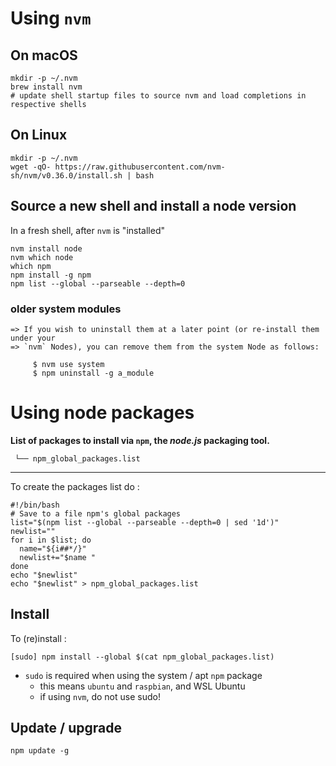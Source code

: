 
Using `nvm`
===========

## On macOS

```
mkdir -p ~/.nvm
brew install nvm
# update shell startup files to source nvm and load completions in respective shells
```


## On Linux

```
mkdir -p ~/.nvm
wget -qO- https://raw.githubusercontent.com/nvm-sh/nvm/v0.36.0/install.sh | bash
```

## Source a new shell and install a node version

In a fresh shell, after `nvm` is "installed"

```
nvm install node
nvm which node
which npm
npm install -g npm
npm list --global --parseable --depth=0
```

### older system modules

```
=> If you wish to uninstall them at a later point (or re-install them under your
=> `nvm` Nodes), you can remove them from the system Node as follows:

     $ nvm use system
     $ npm uninstall -g a_module
```

# Using node packages

**List of packages to install via `npm`, the *node.js* packaging tool.**

```
 └── npm_global_packages.list
```

---

To create the packages list do :

```shell
#!/bin/bash
# Save to a file npm's global packages
list="$(npm list --global --parseable --depth=0 | sed '1d')"
newlist=""
for i in $list; do
  name="${i##*/}"
  newlist+="$name "
done
echo "$newlist"
echo "$newlist" > npm_global_packages.list
```

Install
-------

To (re)install :

```shell
[sudo] npm install --global $(cat npm_global_packages.list)
```

-	`sudo` is required when using the system / apt `npm` package
	-	this means `ubuntu` and `raspbian`, and WSL Ubuntu
    -   if using `nvm`, do not use sudo!

Update / upgrade
----------------

```shell
npm update -g
```
